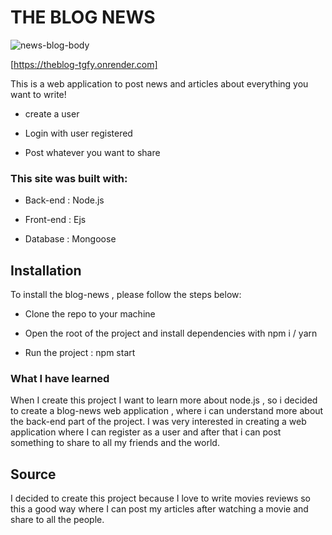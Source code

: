 # THE BLOG NEWS 

![news-blog-body](https://user-images.githubusercontent.com/88162913/211204864-b36ce16a-b0f3-411b-bca1-a3730f891800.png)

[https://theblog-tgfy.onrender.com]

This is a web application to post news and articles about everything you want to write!

+ create a user

+ Login with user registered

+ Post whatever you want to share

### This site was built with:

+ Back-end : Node.js

+ Front-end : Ejs

+ Database : Mongoose

## Installation

To install the blog-news , please follow the steps below:

+ Clone the repo to your machine

+ Open the root of the project and install dependencies with npm i / yarn

+ Run the project : npm start


### What I have learned

When I create this project I want to learn more about node.js , so i decided to create a blog-news web application , where i can understand more about the back-end part of the project.
I was very interested in creating a web application where I can register as a user and after that i can post something to share to all my friends and the world.


## Source

I decided to create this project because I love to write movies reviews so this a good way where I can post my articles after watching a movie and share to all the people.
